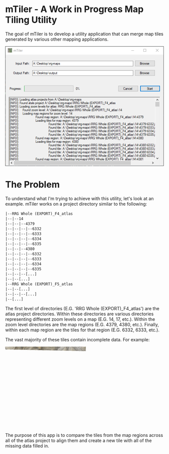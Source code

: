 # mTiler - A Work in Progress Map Tiling Utility

The goal of mTiler is to develop a utility application that can merge map tiles generated by various other mapping applications.

![mTiler Screenshot](https://raw.githubusercontent.com/serialphotog/mTiler/master/Screenshots/AppScreenshot.png)

# The Problem

To understand what I'm trying to achieve with this utility, let's look at an example. mTiler works on a project directory similar to the following:

```
|--RRG Whole (EXPORT)_F4_atlas
|--|--14
|--|--|--4379
|--|--|--|--6332
|--|--|--|--6333
|--|--|--|--6334
|--|--|--|--6335
|--|--|--4380
|--|--|--|--6332
|--|--|--|--6333
|--|--|--|--6334
|--|--|--|--6335
|--|--|--[...]
|--|--[...]
|--RRG Whole (EXPORT)_F5_atlas
|--|--[...]
|--|--|--[...]
|--[...]
```
The first level of directories (E.G. 'RRG Whole (EXPORT)_F4_atlas') are the atlas project directories. Within these directories are various directories representing different zoom levels on a map (E.G. 14, 17, etc.). Within the zoom level directories are the map regions (E.G. 4379, 4380, etc.). Finally, within each map region are the tiles for that region (E.G. 6332, 6333, etc.).

The vast majority of these tiles contain incomplete data. For example:

![Example of incomplete map tile](https://raw.githubusercontent.com/serialphotog/mTiler/master/Screenshots/6335.jpg)

The purpose of this app is to compare the tiles from the map regions across all of the atlas project to align them and create a new tile with all of the missing data filled in.
